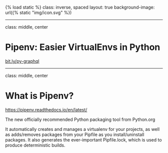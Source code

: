 
{% load static %}
class: inverse, spaced
layout: true
background-image: url({% static "img/icon.svg" %})

---

class: middle, center

# Pipenv: Easier VirtualEnvs in Python

[bit.ly/py-graphql](http://bit.ly/py-graphql)

---

class: middle, center

# What is Pipenv?

https://pipenv.readthedocs.io/en/latest/

The new officially recommended Python packaging tool from Python.org

It automatically creates and manages a virtualenv for your projects, as well as adds/removes packages from your Pipfile as you install/uninstall packages. It also generates the ever-important Pipfile.lock, which is used to produce deterministic builds.

